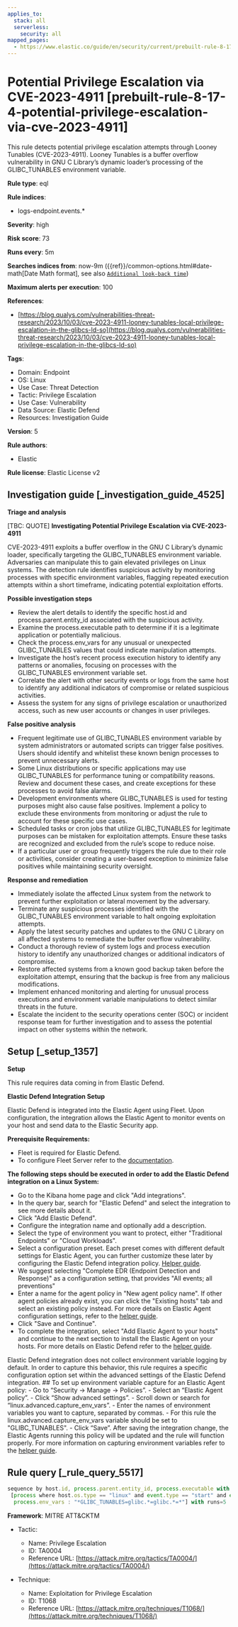```yaml
---
applies_to:
  stack: all
  serverless:
    security: all
mapped_pages:
  - https://www.elastic.co/guide/en/security/current/prebuilt-rule-8-17-4-potential-privilege-escalation-via-cve-2023-4911.html
---
```


# Potential Privilege Escalation via CVE-2023-4911 [prebuilt-rule-8-17-4-potential-privilege-escalation-via-cve-2023-4911]

This rule detects potential privilege escalation attempts through Looney Tunables (CVE-2023-4911). Looney Tunables is a buffer overflow vulnerability in GNU C Library’s dynamic loader’s processing of the GLIBC_TUNABLES environment variable.

**Rule type**: eql

**Rule indices**:

* logs-endpoint.events.*

**Severity**: high

**Risk score**: 73

**Runs every**: 5m

**Searches indices from**: now-9m ({{ref}}/common-options.html#date-math[Date Math format], see also [`Additional look-back time`](docs-content://solutions/security/detect-and-alert/create-detection-rule.md#rule-schedule))

**Maximum alerts per execution**: 100

**References**:

* [https://blog.qualys.com/vulnerabilities-threat-research/2023/10/03/cve-2023-4911-looney-tunables-local-privilege-escalation-in-the-glibcs-ld-so](https://blog.qualys.com/vulnerabilities-threat-research/2023/10/03/cve-2023-4911-looney-tunables-local-privilege-escalation-in-the-glibcs-ld-so)

**Tags**:

* Domain: Endpoint
* OS: Linux
* Use Case: Threat Detection
* Tactic: Privilege Escalation
* Use Case: Vulnerability
* Data Source: Elastic Defend
* Resources: Investigation Guide

**Version**: 5

**Rule authors**:

* Elastic

**Rule license**: Elastic License v2

## Investigation guide [_investigation_guide_4525]

**Triage and analysis**

[TBC: QUOTE]
**Investigating Potential Privilege Escalation via CVE-2023-4911**

CVE-2023-4911 exploits a buffer overflow in the GNU C Library’s dynamic loader, specifically targeting the GLIBC_TUNABLES environment variable. Adversaries can manipulate this to gain elevated privileges on Linux systems. The detection rule identifies suspicious activity by monitoring processes with specific environment variables, flagging repeated execution attempts within a short timeframe, indicating potential exploitation efforts.

**Possible investigation steps**

* Review the alert details to identify the specific host.id and process.parent.entity_id associated with the suspicious activity.
* Examine the process.executable path to determine if it is a legitimate application or potentially malicious.
* Check the process.env_vars for any unusual or unexpected GLIBC_TUNABLES values that could indicate manipulation attempts.
* Investigate the host’s recent process execution history to identify any patterns or anomalies, focusing on processes with the GLIBC_TUNABLES environment variable set.
* Correlate the alert with other security events or logs from the same host to identify any additional indicators of compromise or related suspicious activities.
* Assess the system for any signs of privilege escalation or unauthorized access, such as new user accounts or changes in user privileges.

**False positive analysis**

* Frequent legitimate use of GLIBC_TUNABLES environment variable by system administrators or automated scripts can trigger false positives. Users should identify and whitelist these known benign processes to prevent unnecessary alerts.
* Some Linux distributions or specific applications may use GLIBC_TUNABLES for performance tuning or compatibility reasons. Review and document these cases, and create exceptions for these processes to avoid false alarms.
* Development environments where GLIBC_TUNABLES is used for testing purposes might also cause false positives. Implement a policy to exclude these environments from monitoring or adjust the rule to account for these specific use cases.
* Scheduled tasks or cron jobs that utilize GLIBC_TUNABLES for legitimate purposes can be mistaken for exploitation attempts. Ensure these tasks are recognized and excluded from the rule’s scope to reduce noise.
* If a particular user or group frequently triggers the rule due to their role or activities, consider creating a user-based exception to minimize false positives while maintaining security oversight.

**Response and remediation**

* Immediately isolate the affected Linux system from the network to prevent further exploitation or lateral movement by the adversary.
* Terminate any suspicious processes identified with the GLIBC_TUNABLES environment variable to halt ongoing exploitation attempts.
* Apply the latest security patches and updates to the GNU C Library on all affected systems to remediate the buffer overflow vulnerability.
* Conduct a thorough review of system logs and process execution history to identify any unauthorized changes or additional indicators of compromise.
* Restore affected systems from a known good backup taken before the exploitation attempt, ensuring that the backup is free from any malicious modifications.
* Implement enhanced monitoring and alerting for unusual process executions and environment variable manipulations to detect similar threats in the future.
* Escalate the incident to the security operations center (SOC) or incident response team for further investigation and to assess the potential impact on other systems within the network.


## Setup [_setup_1357]

**Setup**

This rule requires data coming in from Elastic Defend.

**Elastic Defend Integration Setup**

Elastic Defend is integrated into the Elastic Agent using Fleet. Upon configuration, the integration allows the Elastic Agent to monitor events on your host and send data to the Elastic Security app.

**Prerequisite Requirements:**

* Fleet is required for Elastic Defend.
* To configure Fleet Server refer to the [documentation](docs-content://reference/ingestion-tools/fleet/fleet-server.md).

**The following steps should be executed in order to add the Elastic Defend integration on a Linux System:**

* Go to the Kibana home page and click "Add integrations".
* In the query bar, search for "Elastic Defend" and select the integration to see more details about it.
* Click "Add Elastic Defend".
* Configure the integration name and optionally add a description.
* Select the type of environment you want to protect, either "Traditional Endpoints" or "Cloud Workloads".
* Select a configuration preset. Each preset comes with different default settings for Elastic Agent, you can further customize these later by configuring the Elastic Defend integration policy. [Helper guide](docs-content://solutions/security/configure-elastic-defend/configure-an-integration-policy-for-elastic-defend.md).
* We suggest selecting "Complete EDR (Endpoint Detection and Response)" as a configuration setting, that provides "All events; all preventions"
* Enter a name for the agent policy in "New agent policy name". If other agent policies already exist, you can click the "Existing hosts" tab and select an existing policy instead. For more details on Elastic Agent configuration settings, refer to the [helper guide](docs-content://reference/ingestion-tools/fleet/agent-policy.md).
* Click "Save and Continue".
* To complete the integration, select "Add Elastic Agent to your hosts" and continue to the next section to install the Elastic Agent on your hosts. For more details on Elastic Defend refer to the [helper guide](docs-content://solutions/security/configure-elastic-defend/install-elastic-defend.md).

Elastic Defend integration does not collect environment variable logging by default. In order to capture this behavior, this rule requires a specific configuration option set within the advanced settings of the Elastic Defend integration. ## To set up environment variable capture for an Elastic Agent policy: - Go to “Security → Manage → Policies”. - Select an “Elastic Agent policy”. - Click “Show advanced settings”. - Scroll down or search for “linux.advanced.capture_env_vars”. - Enter the names of environment variables you want to capture, separated by commas. - For this rule the linux.advanced.capture_env_vars variable should be set to "GLIBC_TUNABLES". - Click “Save”. After saving the integration change, the Elastic Agents running this policy will be updated and the rule will function properly. For more information on capturing environment variables refer to the [helper guide](docs-content://solutions/security/cloud/capture-environment-variables.md).


## Rule query [_rule_query_5517]

```js
sequence by host.id, process.parent.entity_id, process.executable with maxspan=5s
 [process where host.os.type == "linux" and event.type == "start" and event.action == "exec" and
  process.env_vars : "*GLIBC_TUNABLES=glibc.*=glibc.*=*"] with runs=5
```

**Framework**: MITRE ATT&CKTM

* Tactic:

    * Name: Privilege Escalation
    * ID: TA0004
    * Reference URL: [https://attack.mitre.org/tactics/TA0004/](https://attack.mitre.org/tactics/TA0004/)

* Technique:

    * Name: Exploitation for Privilege Escalation
    * ID: T1068
    * Reference URL: [https://attack.mitre.org/techniques/T1068/](https://attack.mitre.org/techniques/T1068/)



